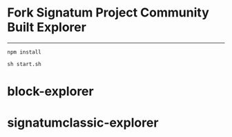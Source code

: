 # Fork Signatum Project Community Built Explorer
------------------------------------------------
	npm install

	sh start.sh

	

# block-explorer
# signatumclassic-explorer
